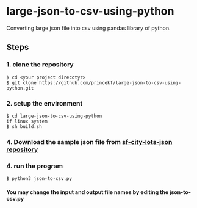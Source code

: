 # large-json-to-csv-using-python
Converting large json file into csv using pandas library of python.

## Steps
### 1. clone the repository
    $ cd <your project direcotyr>
    $ git clone https://github.com/princekf/large-json-to-csv-using-python.git
### 2. setup the environment
    $ cd large-json-to-csv-using-python
    if linux system
    $ sh build.sh
### 4. Download the sample json file from [sf-city-lots-json repository](https://github.com/zeMirco/sf-city-lots-json)
### 4. run the program 
    $ python3 json-to-csv.py

#### You may change the input and output file names by editing the json-to-csv.py
